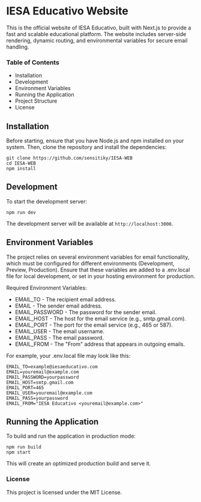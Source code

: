 # IESA Educativo Website

This is the official website of IESA Educativo, built with Next.js to provide a fast and scalable educational platform. The website includes server-side rendering, dynamic routing, and environmental variables for secure email handling.

### Table of Contents

- Installation
- Development
- Environment Variables
- Running the Application
- Project Structure
- License

## Installation

Before starting, ensure that you have Node.js and npm installed on your system. Then, clone the repository and install the dependencies:

    git clone https://github.com/sensitiky/IESA-WEB
    cd IESA-WEB
    npm install

## Development

To start the development server:

    npm run dev

The development server will be available at `http://localhost:3000`.

## Environment Variables

The project relies on several environment variables for email functionality, which must be configured for different environments (Development, Preview, Production). Ensure that these variables are added to a .env.local file for local development, or set in your hosting environment for production.

Required Environment Variables:

- EMAIL_TO - The recipient email address.
- EMAIL - The sender email address.
- EMAIL_PASSWORD - The password for the sender email.
- EMAIL_HOST - The host for the email service (e.g., smtp.gmail.com).
- EMAIL_PORT - The port for the email service (e.g., 465 or 587).
- EMAIL_USER - The email username.
- EMAIL_PASS - The email password.
- EMAIL_FROM - The "From" address that appears in outgoing emails.

For example, your .env.local file may look like this:

    EMAIL_TO=example@iesaeducativo.com
    EMAIL=youremail@example.com
    EMAIL_PASSWORD=yourpassword
    EMAIL_HOST=smtp.gmail.com
    EMAIL_PORT=465
    EMAIL_USER=youremail@example.com
    EMAIL_PASS=yourpassword
    EMAIL_FROM="IESA Educativo <youremail@example.com>"

## Running the Application

To build and run the application in production mode:

    npm run build
    npm start

This will create an optimized production build and serve it.

### License

This project is licensed under the MIT License.
